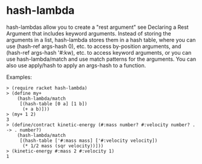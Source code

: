 hash-lambda
===========

hash-lambdas allow you to create a "rest argument" see Declaring a Rest Argument that includes
keyword arguments. Instead of storing the arguments in a list, hash-lambda stores them in a
hash table, where you can use (hash-ref args-hash 0), etc. to access by-position arguments,
and (hash-ref args-hash '#:kw), etc. to access keyword arguments, or you can use
hash-lambda/match and use match patterns for the arguments. 
You can also use apply/hash to apply an args-hash to a function.

Examples:

    > (require racket hash-lambda)
    > (define my+
        (hash-lambda/match
         [(hash-table [0 a] [1 b])
          (+ a b)]))
    > (my+ 1 2)
    3
    > (define/contract kinetic-energy (#:mass number? #:velocity number? . -> . number?)
        (hash-lambda/match
         [(hash-table ['#:mass mass] ['#:velocity velocity])
          (* 1/2 mass (sqr velocity))]))
    > (kinetic-energy #:mass 2 #:velocity 1)
    1


